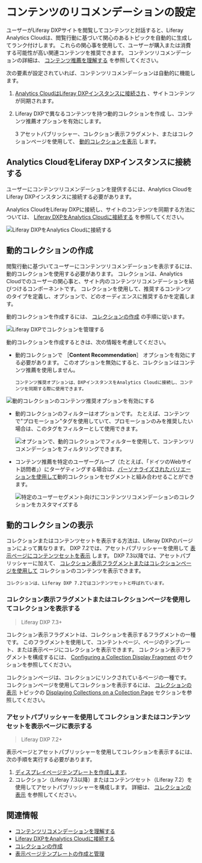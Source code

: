 # コンテンツのリコメンデーションの設定

ユーザーがLiferay DXPサイトを閲覧してコンテンツと対話すると、Liferay Analytics Cloudは、閲覧行動に基づいて関心のあるトピックを自動的に生成してランク付けします。 これらの関心事を使用して、ユーザーが購入または消費する可能性が高い関連コンテンツを推奨できます。 コンテンツリコメンデーションの詳細は、 [コンテンツ推薦を理解する](./understanding-content-recommendations.md) を参照してください。

次の要素が設定されていれば、コンテンツリコメンデーションは自動的に機能します。

1. [Analytics CloudはLiferay DXPインスタンスに接続され](#connecting-analytics-cloud-to-your-liferay-dxp-instance) 、サイトコンテンツが同期されます。
2. Liferay DXPで異なるコンテンツを持つ</a>動的コレクションを作成
し、コンテンツ推薦オプションを有効にします。</li> 
   
   3 アセットパブリッシャー、コレクション表示フラグメント、またはコレクションページを使用して、 [動的コレクションを表示](#displaying-the-dynamic-collection) します。</ol> 



## Analytics CloudをLiferay DXPインスタンスに接続する

ユーザーにコンテンツリコメンデーションを提供するには、Analytics CloudをLiferay DXPインスタンスに接続する必要があります。

Analytics CloudをLiferay DXPに接続し、サイトのコンテンツを同期する方法については、 [Liferay DXPをAnalytics Cloudに接続する](https://learn.liferay.com/analytics-cloud/latest/ja/connecting-data-sources/connecting-liferay-dxp-to-analytics-cloud.html) を参照してください。

![Liferay DXPをAnalytics Cloudに接続する](./configuring-content-recommendations/images/02.png)



## 動的コレクションの作成

閲覧行動に基づいてユーザーにコンテンツリコメンデーションを表示するには、動的コレクションを使用する必要があります。 コレクションは、Analytics Cloudでのユーザーの関心事と、サイト内のコンテンツリコメンデーションを結びつけるコンポーネントです。 コレクションを使用して、推奨するコンテンツのタイプを定義し、オプションで、どのオーディエンスに推奨するかを定義します。

動的コレクションを作成するには、 [コレクションの作成](../../../content-authoring-and-management/collections-and-collection-pages/creating-collections.md#creating-a-dynamic-collection) の手順に従います。

![Liferay DXPでコレクションを管理する](./configuring-content-recommendations/images/01.png)

動的コレクションを作成するときは、次の情報を考慮してください。

- 動的コレクションで ［**Content Recommendation**］ オプションを有効にする必要があります。 このオプションを無効にすると、コレクションはコンテンツ推薦を使用しません。 
  
  

    ```{note}
    コンテンツ推奨オプションは、DXPインスタンスをAnalytics Cloudに接続し、コンテンツを同期する際に使用できます。
    ```


![動的コレクションのコンテンツ推奨オプションを有効にする](./configuring-content-recommendations/images/03.png)

- 動的コレクションのフィルターはオプションです。 たとえば、コンテンツで"プロモーション"タグを使用していて、プロモーションのみを推奨したい場合は、このタグをフィルターとして使用できます。
  
  ![オプションで、動的コレクションでフィルターを使用して、コンテンツリコメンデーションをフィルタリングできます。](./configuring-content-recommendations/images/04.png)

- コンテンツ推薦を特定のユーザーグループ（たとえば、「ドイツのWebサイト訪問者」）にターゲティングする場合は、[パーソナライズされたバリエーションを使用して](./personalizing-collections.md)動的コレクションをセグメントと組み合わせることができます。
  
  ![特定のユーザーセグメント向けにコンテンツリコメンデーションのコレクションをカスタマイズする](./configuring-content-recommendations/images/05.png)



## 動的コレクションの表示

コレクションまたはコンテンツセットを表示する方法は、Liferay DXPのバージョンによって異なります。 DXP 7.2では、アセットパブリッシャーを使用して [表示ページにコンテンツセットを表示](#display-the-collection-or-content-set-in-a-display-page-using-the-asset-publisher) します。 DXP 7.3以降では、アセットパブリッシャーに加えて、 [コレクション表示フラグメントまたはコレクションページを使用して](#display-the-collection-using-a-collection-display-fragment-or-a-collection-page) コレクションのコンテンツを表示できます。



```{note}
コレクションは、Liferay DXP 7.2ではコンテンツセットと呼ばれています。
```




### コレクション表示フラグメントまたはコレクションページを使用してコレクションを表示する



> Liferay DXP 7.3+

コレクション表示フラグメントは、コレクションを表示するフラグメントの一種です。 このフラグメントを使用して、コンテントページ、ページのテンプレート、または表示ページにコレクションを表示できます。 コレクション表示フラグメントを構成するには、 [Configuring a Collection Display Fragment](../../displaying-content/additional-content-display-options/displaying-collections.md#configuring-a-collection-display-fragment) のセクションを参照してください。

コレクションページは、コレクションにリンクされているページの一種です。 コレクションページを使用してコレクションを表示するには、 [コレクションの表示](../../displaying-content/additional-content-display-options/displaying-collections.md) トピックの [Displaying Collections on a Collection Page](../../displaying-content/additional-content-display-options/displaying-collections.md#displaying-collections-on-a-collection-page) セクションを参照してください。



### アセットパブリッシャーを使用してコレクションまたはコンテンツセットを表示ページに表示する



> Liferay DXP 7.2+

表示ページとアセットパブリッシャーを使用してコレクションを表示するには、次の手順を実行する必要があります。

1. [ディスプレイページテンプレートを作成します](../../displaying-content/using-display-page-templates/creating-and-managing-display-page-templates.md)。
1. コレクション（Liferay 7.3以降）またはコンテンツセット（Liferay 7.2）を使用してアセットパブリッシャーを構成します。 詳細は、 [コレクションの表示](../../displaying-content/additional-content-display-options/displaying-collections.md) を参照してください。



## 関連情報

- [コンテンツリコメンデーションを理解する](./understanding-content-recommendations.md)
- [Liferay DXPをAnalytics Cloudに接続する](https://learn.liferay.com/analytics-cloud/latest/ja/connecting-data-sources/connecting-liferay-dxp-to-analytics-cloud.html)
- [コレクションの作成](../../../content-authoring-and-management/collections-and-collection-pages/creating-collections.md#creating-a-dynamic-collection)
- [表示ページテンプレートの作成と管理](../../displaying-content/using-display-page-templates/creating-and-managing-display-page-templates.md)
